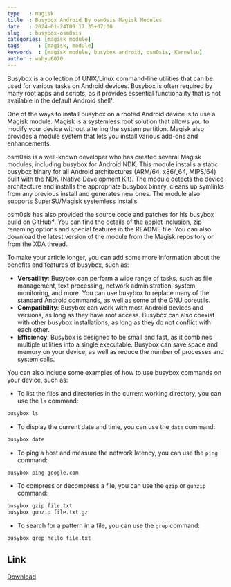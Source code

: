 ```yaml
---
type   : magisk
title  : Busybox Android By osm0sis Magisk Modules
date   : 2024-01-24T09:17:35+07:00
slug   : busybox-osm0sis
categories: [magisk module]
tags      : [magisk, module]
keywords  : [magisk module, busybox android, osm0sis, Kernelsu]
author : wahyu6070
---
```





Busybox is a collection of UNIX/Linux command-line utilities that can be used for various tasks on Android devices. Busybox is often required by many root apps and scripts, as it provides essential functionality that is not available in the default Android shell¹.

One of the ways to install busybox on a rooted Android device is to use a Magisk module. Magisk is a systemless root solution that allows you to modify your device without altering the system partition. Magisk also provides a module system that lets you install various add-ons and enhancements.

osm0sis is a well-known developer who has created several Magisk modules, including busybox for Android NDK. This module installs a static busybox binary for all Android architectures (ARM/64, x86/_64, MIPS/64) built with the NDK (Native Development Kit). The module detects the device architecture and installs the appropriate busybox binary, cleans up symlinks from any previous install and generates new ones. The module also supports SuperSU/Magisk systemless installs.

osm0sis has also provided the source code and patches for his busybox build on GitHub⁴. You can find the details of the applet inclusion, zip renaming options and special features in the README file. You can also download the latest version of the module from the Magisk repository or from the XDA thread.

To make your article longer, you can add some more information about the benefits and features of busybox, such as:

- **Versatility**: Busybox can perform a wide range of tasks, such as file management, text processing, network administration, system monitoring, and more. You can use busybox to replace many of the standard Android commands, as well as some of the GNU coreutils.
- **Compatibility**: Busybox can work with most Android devices and versions, as long as they have root access. Busybox can also coexist with other busybox installations, as long as they do not conflict with each other.
- **Efficiency**: Busybox is designed to be small and fast, as it combines multiple utilities into a single executable. Busybox can save space and memory on your device, as well as reduce the number of processes and system calls.

You can also include some examples of how to use busybox commands on your device, such as:

- To list the files and directories in the current working directory, you can use the `ls` command:

```bash
busybox ls
```

- To display the current date and time, you can use the `date` command:

```bash
busybox date
```

- To ping a host and measure the network latency, you can use the `ping` command:

```bash
busybox ping google.com
```

- To compress or decompress a file, you can use the `gzip` or `gunzip` command:

```bash
busybox gzip file.txt
busybox gunzip file.txt.gz
```

- To search for a pattern in a file, you can use the `grep` command:

```bash
busybox grep hello file.txt
```


## Link

[Download](https://download60.github.io/202401/busybox-ndk-osm0sis/)

